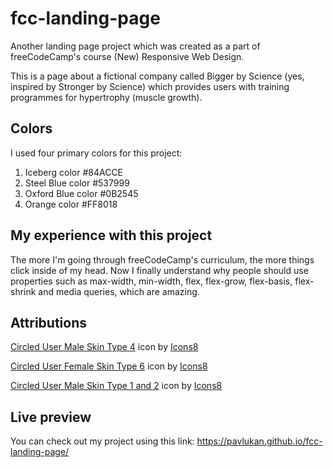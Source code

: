 # fcc-landing-page
Another landing page project which was created as a part of freeCodeCamp's course (New) Responsive Web Design.

This is a page about a fictional company called Bigger by Science (yes, inspired by Stronger by Science) which provides users
with training programmes for hypertrophy (muscle growth). 

## Colors
I used four primary colors for this project:

1. Iceberg color #84ACCE
2. Steel Blue color #537999
3. Oxford Blue color #0B2545
4. Orange color #FF8018

## My experience with this project
The more I'm going through freeCodeCamp's curriculum, the more things click inside of my head. Now I finally understand why people should use properties such as max-width, min-width, flex, flex-grow, flex-basis, flex-shrink and media queries, which are amazing.

## Attributions
<a target="_blank" href="https://icons8.com/icon/23241/circled-user-male-skin-type-4">Circled User Male Skin Type 4</a> icon by <a target="_blank" href="https://icons8.com">Icons8</a>

<a target="_blank" href="https://icons8.com/icon/23238/circled-user-female-skin-type-6">Circled User Female Skin Type 6</a> icon by <a target="_blank" href="https://icons8.com">Icons8</a>

<a target="_blank" href="https://icons8.com/icon/23242/circled-user-male-skin-type-1-and-2">Circled User Male Skin Type 1 and 2</a> icon by <a target="_blank" href="https://icons8.com">Icons8</a>

## Live preview
You can check out my project using this link: https://pavlukan.github.io/fcc-landing-page/
